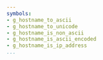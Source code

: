 ```yaml
---
symbols:
- g_hostname_to_ascii
- g_hostname_to_unicode
- g_hostname_is_non_ascii
- g_hostname_is_ascii_encoded
- g_hostname_is_ip_address
...
```


